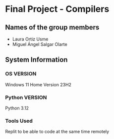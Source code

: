# Final Project - Compilers
## Names of the group members
* Laura Ortiz Usme
* Miguel Ángel Salgar Olarte
## System Information
### OS VERSION
Windows 11 Home Version 23H2
### Python VERSION
Python 3.12
### Tools Used
Replit to be able to code at the same time remotely
